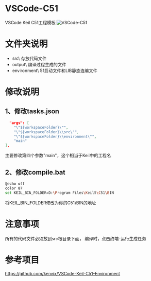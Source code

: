 # VSCode-C51
VSCode Keil C51工程模板
![VSCode-C51](https://ly-object-1259106193.cos.ap-chengdu.myqcloud.com/github/C51.png)

# 文件夹说明
- src\ 存放代码文件
- output\ 编译过程生成的文件
- environment\ 51启动文件和LIB静态连编文件

# 修改说明
## 1、修改tasks.json
```json
  "args": [
    "\"${workspaceFolder}\"",
    "\"${workspaceFolder}\\src\"",
    "\"${workspaceFolder}\\environment\"",
    "main" 
],
```
主要修改第四个参数"main"，这个相当于Keil中的工程名

## 2、修改compile.bat
```bash
@echo off
color 87
set KEIL_BIN_FOLDER=D:\Program Files\Keil5\C51\BIN
```
将KEIL_BIN_FOLDER修改为你的C51\BIN的地址

# 注意事项
所有的代码文件必须放到src根目录下面，
编译时，点击终端-运行生成任务

# 参考项目
https://github.com/kenvix/VSCode-Keil-C51-Environment
